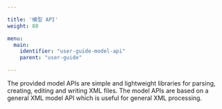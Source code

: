 ```yaml
---

title: '模型 API'
weight: 80

menu:
  main:
    identifier: "user-guide-model-api"
    parent: "user-guide"

---
```


The provided model APIs are simple and lightweight libraries for parsing,
creating, editing and writing XML files. The model APIs are based on a
general XML model API which is useful for general XML processing.
